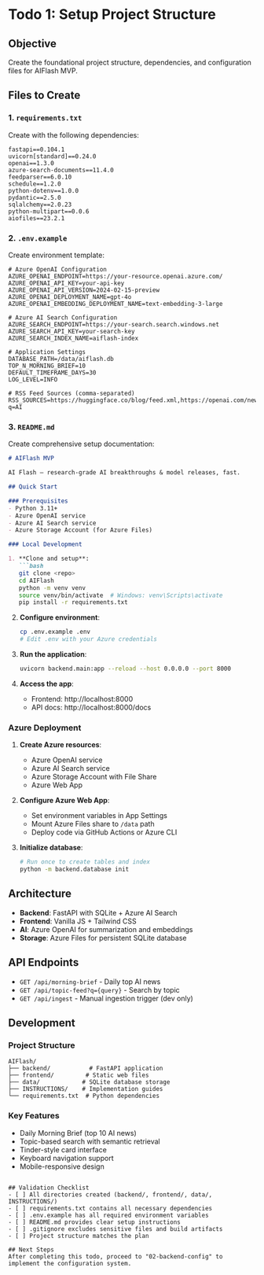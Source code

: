 # Todo 1: Setup Project Structure

## Objective
Create the foundational project structure, dependencies, and configuration files for AIFlash MVP.

## Files to Create

### 1. `requirements.txt`
Create with the following dependencies:
```
fastapi==0.104.1
uvicorn[standard]==0.24.0
openai==1.3.0
azure-search-documents==11.4.0
feedparser==6.0.10
schedule==1.2.0
python-dotenv==1.0.0
pydantic==2.5.0
sqlalchemy==2.0.23
python-multipart==0.0.6
aiofiles==23.2.1
```

### 2. `.env.example`
Create environment template:
```env
# Azure OpenAI Configuration
AZURE_OPENAI_ENDPOINT=https://your-resource.openai.azure.com/
AZURE_OPENAI_API_KEY=your-api-key
AZURE_OPENAI_API_VERSION=2024-02-15-preview
AZURE_OPENAI_DEPLOYMENT_NAME=gpt-4o
AZURE_OPENAI_EMBEDDING_DEPLOYMENT_NAME=text-embedding-3-large

# Azure AI Search Configuration
AZURE_SEARCH_ENDPOINT=https://your-search.search.windows.net
AZURE_SEARCH_API_KEY=your-search-key
AZURE_SEARCH_INDEX_NAME=aiflash-index

# Application Settings
DATABASE_PATH=/data/aiflash.db
TOP_N_MORNING_BRIEF=10
DEFAULT_TIMEFRAME_DAYS=30
LOG_LEVEL=INFO

# RSS Feed Sources (comma-separated)
RSS_SOURCES=https://huggingface.co/blog/feed.xml,https://openai.com/news/rss.xml,https://hnrss.org/newest?q=AI
```

### 3. `README.md`
Create comprehensive setup documentation:
```markdown
# AIFlash MVP

AI Flash — research-grade AI breakthroughs & model releases, fast.

## Quick Start

### Prerequisites
- Python 3.11+
- Azure OpenAI service
- Azure AI Search service
- Azure Storage Account (for Azure Files)

### Local Development

1. **Clone and setup**:
   ```bash
   git clone <repo>
   cd AIFlash
   python -m venv venv
   source venv/bin/activate  # Windows: venv\Scripts\activate
   pip install -r requirements.txt
   ```

2. **Configure environment**:
   ```bash
   cp .env.example .env
   # Edit .env with your Azure credentials
   ```

3. **Run the application**:
   ```bash
   uvicorn backend.main:app --reload --host 0.0.0.0 --port 8000
   ```

4. **Access the app**:
   - Frontend: http://localhost:8000
   - API docs: http://localhost:8000/docs

### Azure Deployment

1. **Create Azure resources**:
   - Azure OpenAI service
   - Azure AI Search service
   - Azure Storage Account with File Share
   - Azure Web App

2. **Configure Azure Web App**:
   - Set environment variables in App Settings
   - Mount Azure Files share to `/data` path
   - Deploy code via GitHub Actions or Azure CLI

3. **Initialize database**:
   ```bash
   # Run once to create tables and index
   python -m backend.database init
   ```

## Architecture

- **Backend**: FastAPI with SQLite + Azure AI Search
- **Frontend**: Vanilla JS + Tailwind CSS
- **AI**: Azure OpenAI for summarization and embeddings
- **Storage**: Azure Files for persistent SQLite database

## API Endpoints

- `GET /api/morning-brief` - Daily top AI news
- `GET /api/topic-feed?q={query}` - Search by topic
- `GET /api/ingest` - Manual ingestion trigger (dev only)

## Development

### Project Structure
```
AIFlash/
├── backend/           # FastAPI application
├── frontend/         # Static web files
├── data/            # SQLite database storage
├── INSTRUCTIONS/    # Implementation guides
└── requirements.txt  # Python dependencies
```

### Key Features
- Daily Morning Brief (top 10 AI news)
- Topic-based search with semantic retrieval
- Tinder-style card interface
- Keyboard navigation support
- Mobile-responsive design
```

## Validation Checklist
- [ ] All directories created (backend/, frontend/, data/, INSTRUCTIONS/)
- [ ] requirements.txt contains all necessary dependencies
- [ ] .env.example has all required environment variables
- [ ] README.md provides clear setup instructions
- [ ] .gitignore excludes sensitive files and build artifacts
- [ ] Project structure matches the plan

## Next Steps
After completing this todo, proceed to "02-backend-config" to implement the configuration system.
